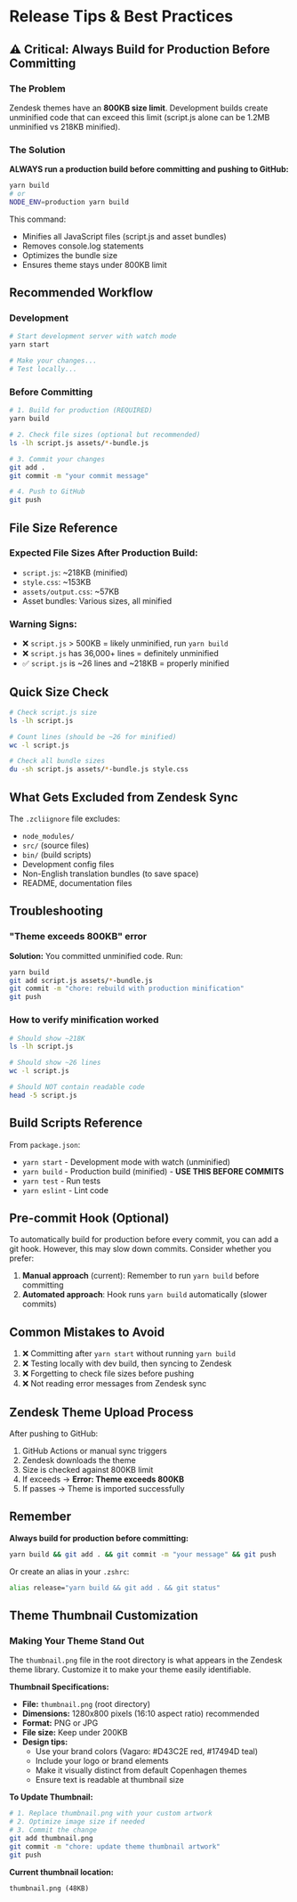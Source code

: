 # Release Tips & Best Practices

## ⚠️ Critical: Always Build for Production Before Committing

### The Problem
Zendesk themes have an **800KB size limit**. Development builds create unminified code that can exceed this limit (script.js alone can be 1.2MB unminified vs 218KB minified).

### The Solution
**ALWAYS run a production build before committing and pushing to GitHub:**

```bash
yarn build
# or
NODE_ENV=production yarn build
```

This command:
- Minifies all JavaScript files (script.js and asset bundles)
- Removes console.log statements
- Optimizes the bundle size
- Ensures theme stays under 800KB limit

## Recommended Workflow

### Development
```bash
# Start development server with watch mode
yarn start

# Make your changes...
# Test locally...
```

### Before Committing
```bash
# 1. Build for production (REQUIRED)
yarn build

# 2. Check file sizes (optional but recommended)
ls -lh script.js assets/*-bundle.js

# 3. Commit your changes
git add .
git commit -m "your commit message"

# 4. Push to GitHub
git push
```

## File Size Reference

### Expected File Sizes After Production Build:
- `script.js`: ~218KB (minified)
- `style.css`: ~153KB
- `assets/output.css`: ~57KB
- Asset bundles: Various sizes, all minified

### Warning Signs:
- ❌ `script.js` > 500KB = likely unminified, run `yarn build`
- ❌ `script.js` has 36,000+ lines = definitely unminified
- ✅ `script.js` is ~26 lines and ~218KB = properly minified

## Quick Size Check

```bash
# Check script.js size
ls -lh script.js

# Count lines (should be ~26 for minified)
wc -l script.js

# Check all bundle sizes
du -sh script.js assets/*-bundle.js style.css
```

## What Gets Excluded from Zendesk Sync

The `.zcliignore` file excludes:
- `node_modules/`
- `src/` (source files)
- `bin/` (build scripts)
- Development config files
- Non-English translation bundles (to save space)
- README, documentation files

## Troubleshooting

### "Theme exceeds 800KB" error
**Solution:** You committed unminified code. Run:
```bash
yarn build
git add script.js assets/*-bundle.js
git commit -m "chore: rebuild with production minification"
git push
```

### How to verify minification worked
```bash
# Should show ~218K
ls -lh script.js

# Should show ~26 lines
wc -l script.js

# Should NOT contain readable code
head -5 script.js
```

## Build Scripts Reference

From `package.json`:

- `yarn start` - Development mode with watch (unminified)
- `yarn build` - Production build (minified) - **USE THIS BEFORE COMMITS**
- `yarn test` - Run tests
- `yarn eslint` - Lint code

## Pre-commit Hook (Optional)

To automatically build for production before every commit, you can add a git hook. However, this may slow down commits. Consider whether you prefer:

1. **Manual approach** (current): Remember to run `yarn build` before committing
2. **Automated approach**: Hook runs `yarn build` automatically (slower commits)

## Common Mistakes to Avoid

1. ❌ Committing after `yarn start` without running `yarn build`
2. ❌ Testing locally with dev build, then syncing to Zendesk
3. ❌ Forgetting to check file sizes before pushing
4. ❌ Not reading error messages from Zendesk sync

## Zendesk Theme Upload Process

After pushing to GitHub:
1. GitHub Actions or manual sync triggers
2. Zendesk downloads the theme
3. Size is checked against 800KB limit
4. If exceeds → **Error: Theme exceeds 800KB**
5. If passes → Theme is imported successfully

## Remember

**Always build for production before committing:**
```bash
yarn build && git add . && git commit -m "your message" && git push
```

Or create an alias in your `.zshrc`:
```bash
alias release="yarn build && git add . && git status"
```

## Theme Thumbnail Customization

### Making Your Theme Stand Out

The `thumbnail.png` file in the root directory is what appears in the Zendesk theme library. Customize it to make your theme easily identifiable.

**Thumbnail Specifications:**
- **File:** `thumbnail.png` (root directory)
- **Dimensions:** 1280x800 pixels (16:10 aspect ratio) recommended
- **Format:** PNG or JPG
- **File size:** Keep under 200KB
- **Design tips:**
  - Use your brand colors (Vagaro: #D43C2E red, #17494D teal)
  - Include your logo or brand elements
  - Make it visually distinct from default Copenhagen themes
  - Ensure text is readable at thumbnail size

**To Update Thumbnail:**
```bash
# 1. Replace thumbnail.png with your custom artwork
# 2. Optimize image size if needed
# 3. Commit the change
git add thumbnail.png
git commit -m "chore: update theme thumbnail artwork"
git push
```

**Current thumbnail location:**
```
thumbnail.png (48KB)
```

